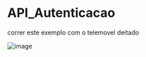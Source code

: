 # API_Autenticacao

correr este exemplo com o telemovel deitado

![image](https://github.com/ipt-dam-2023-2024/API_Autenticacao/assets/9905926/eebfc918-b271-44ec-a627-ef2c1c24b996)
